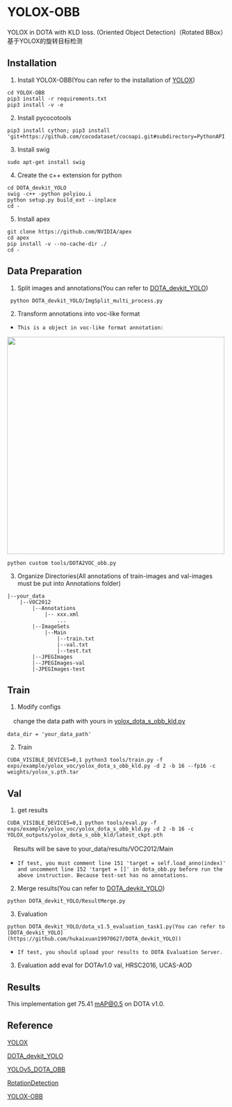 # YOLOX-OBB
YOLOX in DOTA with KLD loss. (Oriented Object Detection)（Rotated BBox）基于YOLOX的旋转目标检测
## Installation 
1. Install YOLOX-OBB(You can refer to the installation of [YOLOX](https://github.com/Megvii-BaseDetection/YOLOX))
```shell
cd YOLOX-OBB
pip3 install -r requirements.txt
pip3 install -v -e
```
2. Install pycocotools
```shell
pip3 install cython; pip3 install 'git+https://github.com/cocodataset/cocoapi.git#subdirectory=PythonAPI'
```
3. Install swig
```shell
sudo apt-get install swig
```
4. Create the c++ extension for python
```shell
cd DOTA_devkit_YOLO
swig -c++ -python polyiou.i
python setup.py build_ext --inplace
cd -
```
5. Install apex
```shell
git clone https://github.com/NVIDIA/apex
cd apex
pip install -v --no-cache-dir ./
cd -
```
## Data Preparation
1. Split images and annotations(You can refer to [DOTA_devkit_YOLO](https://github.com/hukaixuan19970627/DOTA_devkit_YOLO))
```shell
 python DOTA_devkit_YOLO/ImgSplit_multi_process.py
 ```
 2. Transform annotations into voc-like format
 
 * `This is a object in voc-like format annotation:`
 <img src="assets/voc-like .png" width="500" >
 
 ```shell
 python custom tools/DOTA2VOC_obb.py
 ```
 3. Organize Directories(All annotations of train-images and val-images must be put into Annotations folder)
 ```
 |--your_data
     |--VOC2012
         |--Annotations
             |-- xxx.xml
                 ... 
         |--ImageSets
             |--Main
                 |--train.txt
                 |--val.txt
                 |--test.txt
         |--JPEGImages
         |--JPEGImages-val
         |-JPEGImages-test
```
## Train 
1. Modify configs

　change the data path with yours in [yolox_dota_s_obb_kld.py](https://github.com/buzhidaoshenme/YOLOX-OBB/blob/main/exps/example/yolox_voc/yolox_dota_s_obb_kld.py)
```
data_dir = 'your_data_path'
```
2. Train
```
CUDA_VISIBLE_DEVICES=0,1 python3 tools/train.py -f exps/example/yolox_voc/yolox_dota_s_obb_kld.py -d 2 -b 16 --fp16 -c weights/yolox_s.pth.tar
```
## Val
1. get results
```
CUDA_VISIBLE_DEVICES=0,1 python tools/eval.py -f exps/example/yolox_voc/yolox_dota_s_obb_kld.py -d 2 -b 16 -c YOLOX_outputs/yolox_dota_s_obb_kld/latest_ckpt.pth
```
　Results will be save to your_data/results/VOC2012/Main
 * `If test, you must comment line 151 'target = self.load_anno(index)' and uncomment line 152 'target = []' in dota_obb.py before run the above instruction. Because test-set has no annotations.`

2. Merge results(You can refer to [DOTA_devkit_YOLO](https://github.com/hukaixuan19970627/DOTA_devkit_YOLO))
```
python DOTA_devkit_YOLO/ResultMerge.py
```
3. Evaluation
```
python DOTA_devkit_YOLO/dota_v1.5_evaluation_task1.py(You can refer to [DOTA_devkit_YOLO](https://github.com/hukaixuan19970627/DOTA_devkit_YOLO))
```
 * `If test, you should upload your results to DOTA Evaluation Server.`
 
 3. Evaluation
 add eval for DOTAv1.0 val, HRSC2016, UCAS-AOD
 

## Results 
This implementation get 75.41 mAP@0.5 on DOTA v1.0.

## Reference
[YOLOX](https://github.com/Megvii-BaseDetection/YOLOX)

[DOTA_devkit_YOLO](https://github.com/hukaixuan19970627/DOTA_devkit_YOLO)

[YOLOv5_DOTA_OBB](https://github.com/hukaixuan19970627/YOLOv5_DOTA_OBB)

[RotationDetection](https://github.com/yangxue0827/RotationDetection)

[YOLOX-OBB](https://github.com/buzhidaoshenme/YOLOX-OBB)
